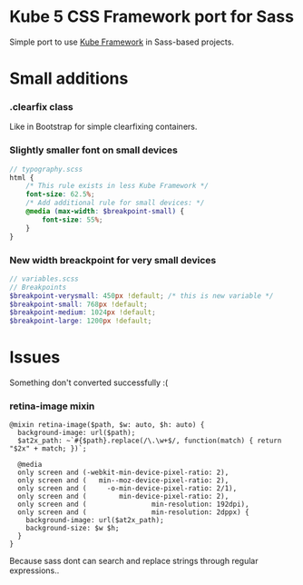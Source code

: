 # Kube 5 CSS Framework port for Sass

Simple port to use [Kube Framework](https://imperavi.com/kube/) in Sass-based projects.

# Small additions

### .clearfix class

Like in Bootstrap for simple clearfixing containers.

### Slightly smaller font on small devices

```scss
// typography.scss
html {
    /* This rule exists in less Kube Framework */
	font-size: 62.5%;
    /* Add additional rule for small devices: */
	@media (max-width: $breakpoint-small) {
		font-size: 55%;
    }
}
```

### New width breackpoint for very small devices

```scss
// variables.scss
// Breakpoints
$breakpoint-verysmall: 450px !default; /* this is new variable */
$breakpoint-small: 768px !default;
$breakpoint-medium: 1024px !default;
$breakpoint-large: 1200px !default;
```

# Issues

Something don't converted successfully :(

### retina-image mixin

```less
@mixin retina-image($path, $w: auto, $h: auto) {
  background-image: url($path);
  $at2x_path: ~`#{$path}.replace(/\.\w+$/, function(match) { return "$2x" + match; })`;

  @media
  only screen and (-webkit-min-device-pixel-ratio: 2),
  only screen and (   min--moz-device-pixel-ratio: 2),
  only screen and (     -o-min-device-pixel-ratio: 2/1),
  only screen and (        min-device-pixel-ratio: 2),
  only screen and (                min-resolution: 192dpi),
  only screen and (                min-resolution: 2dppx) {
    background-image: url($at2x_path);
    background-size: $w $h;
  }
}
```

Because sass dont can search and replace strings through regular expressions..